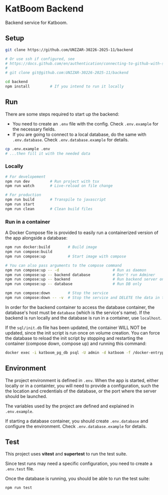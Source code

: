 # KatBoom Backend

Backend service for Katboom.

## Setup

```bash
git clone https://github.com/UNIZAR-30226-2025-11/backend

# Or use ssh if configured, see
# https://docs.github.com/en/authentication/connecting-to-github-with-ssh
#
# git clone git@github.com:UNIZAR-30226-2025-11/backend

cd backend
npm install         # If you intend to run it locally
```

## Run

There are some steps required to start up the backend:

- You need to create an `.env` file with the config. Check `.env.example` for the necessary fields.
- If you are going to connect to a local database, do the same with `.env.database`. Check `.env.database.example` for details.

```bash
cp .env.example .env
# ...then fill it with the needed data
```

### Locally

```bash
# For developement
npm run dev         # Run project with tsx
npm run watch       # Live-reload on file change

# For production
npm run build       # Transpile to javascript
npm run start
npm run clean       # Clean build files
```

### Run in a container

A Docker Compose file is provided to easily run a containerized version of the app alongside a database:

```bash
npm run docker:build        # Build image
npm run compose:build
npm run compose:up          # Start image with compose

# You can also pass arguments to the compose command
npm run compose:up -- -d                        # Run as daemon
npm run compose:up -- backend database          # Don't run Adminer
npm run compose:up -- backend                   # Run backend server only
npm run compose:up -- database                  # Run DB only

npm run compose:down        # Stop the service
npm run compose:down -- -v  # Stop the service and DELETE the data in the database 
```

In order for the backend container to access the database container, the database's host must be `database` (which is the service's name). If the backend is run locally and the database is run in a container, use `localhost`.

If the `sql/init.db` file has been updated, the container WILL NOT be updated, since the init script is run once on volume creation. You can force the database to reload the init script by stopping and restarting the container (compose down, compose up) and running this command:

```bash
docker exec -i katboom_pg_db psql -U admin -d katboom -f /docker-entrypoint-initdb.d/init.sql
```

## Environment

The project environment is defined in `.env`. When the app is started, either locally or in a containter, you will need to provide a configuration, such the the location and credentials of the database, or the port where the server should be launched.

The variables used by the project are defined and explained in `.env.example`.

If starting a database container, you should create `.env.database` and configure the environment. Check `.env.database.example` for details.

## Test

This project uses **vitest** and **supertest** to run the test suite.

Since test runs may need a specific configuration, you need to create a `.env.test` file.

Once the database is running, you should be able to run the test suite:

```bash
npm run test
```
